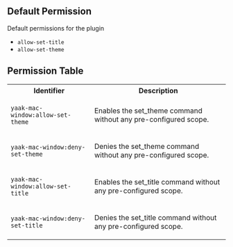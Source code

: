 ## Default Permission

Default permissions for the plugin

- `allow-set-title`
- `allow-set-theme`

## Permission Table

<table>
<tr>
<th>Identifier</th>
<th>Description</th>
</tr>


<tr>
<td>

`yaak-mac-window:allow-set-theme`

</td>
<td>

Enables the set_theme command without any pre-configured scope.

</td>
</tr>

<tr>
<td>

`yaak-mac-window:deny-set-theme`

</td>
<td>

Denies the set_theme command without any pre-configured scope.

</td>
</tr>

<tr>
<td>

`yaak-mac-window:allow-set-title`

</td>
<td>

Enables the set_title command without any pre-configured scope.

</td>
</tr>

<tr>
<td>

`yaak-mac-window:deny-set-title`

</td>
<td>

Denies the set_title command without any pre-configured scope.

</td>
</tr>
</table>
